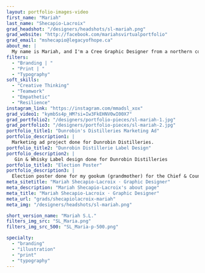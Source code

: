 ```yaml
---
layout: portfolio-images-video
first_name: "Mariah"
last_name: "Shecapio-Lacroix"
grad_headshot: "/designers/headshots/sl-mariah.png"
grad_website: "http://facebook.com/mariahsvirtualportfolio"
grad_email: "mshecapio@legacyofhope.ca"
about_me: |
  My name is Mariah, and I'm a Cree Graphic Designer from a northern community called Ouje-Bougoumou. My goal as an Indigenous Designer is to give my people a voice through modern and traditional indiginized designs. I find my passion through di erent art mediums such as digital design, painting, drawing & beading.
filters:
  - "Branding | "
  - "Print | "
  - "Typography"
soft_skills:
  - "Creative Thinking"
  - "Teamwork"  
  - "Empathetic" 
  - "Resilience" 
instagram_link: "https://instagram.com/mmadsl_xox"
grad_video1: "kymbSs4p_HM?si=Iw3FkEHNV0wI00X7"
grad_portfolio2: "/designers/portfolio-pieces/sl-mariah-1.jpg"
grad_portfolio3: "/designers/portfolio-pieces/sl-mariah-2.jpg"
portfolio_title1: "Dunrobin's Distilleries Marketing Ad"
portfolio_description1: |
  Marketing ad project done for Dunrobin Distilleries.
portfolio_title2: "Dunrobin Distillerie Label Design"
portfolio_description2: |
   Gin & Whisky Label design done for Dunrobin Distilleries
portfolio_title3: "Election Poster"
portfolio_description3: |
  Election poster done for my gookum (grandmother) for the Chief & Council Election.
meta_sitetitle: "Mariah Shecapio-Lacroix · Graphic Designer"
meta_description: "Mariah Shecapio-Lacroix's about page"
meta_title: "Mariah Shecapio-Lacroix · Graphic Designer"
meta_url: "grads/shecapiolacroix-mariah"
meta_img: "/designers/headshots/sl-mariah.png"

short_version_name: "Mariah S.L."
filters_img_src: "SL_Maria.png"
filters_img_src_500: "SL_Maria-p-500.png"

specialty:
  - "branding"
  - "illustration"
  - "print"
  - "typography"
---
```

